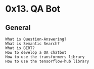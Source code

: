 # 0x13. QA Bot

## General

    What is Question-Answering?
    What is Semantic Search?
    What is BERT?
    How to develop a QA chatbot
    How to use the transformers library
    How to use the tensorflow-hub library
